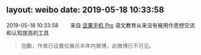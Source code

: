 layout: weibo
date: 2019-05-18 10:33:58
---
<meta name="referrer" content="no-referrer" />

2019-05-18 10:33:58  &nbsp;&nbsp;&nbsp;&nbsp;&nbsp;&nbsp; 来自 <a href="http://app.weibo.com/t/feed/Z4AgP" rel="nofollow">坚果手机 Pro</a>
语文教育从来没有被用作思想交流和认知提高的工具
>  抱歉，作者已设置仅展示半年内微博，此微博已不可见。 ​​​
